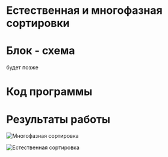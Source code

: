 # Естественная и многофазная сортировки
# Блок - схема

будет позже

# Код программы

# Результаты работы 

![Многофазная сортировка](https://sun9-53.userapi.com/impg/t9R4waGAfi4gOOBijmP86qNefwMyVxAEX9N8SA/XJkf_9MoXBE.jpg?size=625x102&quality=96&sign=c7145c2999888ebeccb35af53890ce9d&type=album)

![Естественная сортировка](https://sun9-22.userapi.com/impg/xGVstlHqrOIvLATPoK4NYrMPmNBObjVkcZE5sA/h7nqzsRfeSY.jpg?size=618x97&quality=96&sign=35149b6596a281b96e38f0d13c78d7b2&type=album)
